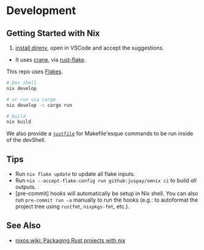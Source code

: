 # Development


## Getting Started with Nix

1) [install direnv](https://nixos.asia/en/direnv), open in VSCode and accept the suggestions.
  - It uses [crane](https://crane.dev/), via [rust-flake](https://github.com/juspay/rust-flake).

This repo uses [Flakes](https://nixos.asia/en/flakes).

```bash
# Dev shell
nix develop

# or run via cargo
nix develop -c cargo run

# build
nix build
```

We also provide a [`justfile`](https://just.systems/) for Makefile'esque commands to be run inside of the devShell.

## Tips

- Run `nix flake update` to update all flake inputs.
- Run `nix --accept-flake-config run github:juspay/omnix ci` to build _all_ outputs.
- [pre-commit] hooks will automatically be setup in Nix shell. You can also run `pre-commit run -a` manually to run the hooks (e.g.: to autoformat the project tree using `rustfmt`, `nixpkgs-fmt`, etc.).

## See Also

- [nixos.wiki: Packaging Rust projects with nix](https://nixos.wiki/wiki/Rust#Packaging_Rust_projects_with_nix)
